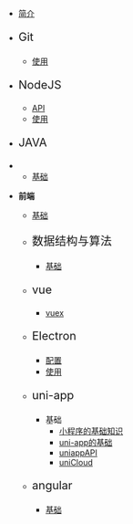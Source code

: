 * [简介](README)

* <p style="font-size:20px;">Git</p>

  * [使用](/Git/使用.md)

* <p style="font-size:20px;">NodeJS</p>

  * [API](/NodeJS/API.md)
  * [使用](/NodeJS/使用.md)

* <p style="font-size:20px;">JAVA</p>
* 
  * [基础](/JAVA/基础.md) 

* **前端**

  * [基础](/前端/README.md)

  * <p style="font-size:20px;">数据结构与算法</p>
    
    * [基础](/前端/数据结构与算法/README.md)
  
  * <p style="font-size:20px">vue</p>
    
    * [vuex](/前端/vue/vuex.md)

  * <p style="font-size:20px;">Electron</p>
    
    * [配置](/前端/electron/配置.md)
    * [使用](/前端/electron/使用.md)

  * <p style="font-size:20px;">uni-app</p>
    
    * 基础
      * [小程序的基础知识](/前端/uni-app/小程序的一些基础知识.md)
      * [uni-app的基础](/前端/uni-app/uni-app的基础.md)
      * [uniappAPI](/前端/uni-app/uni-API.md)
      * [uniCloud](/前端/uni-app/uniCloud.md)

  * <p style="font-size:20px;">angular</p>
    
    * [基础](/前端/angular/基础.md)